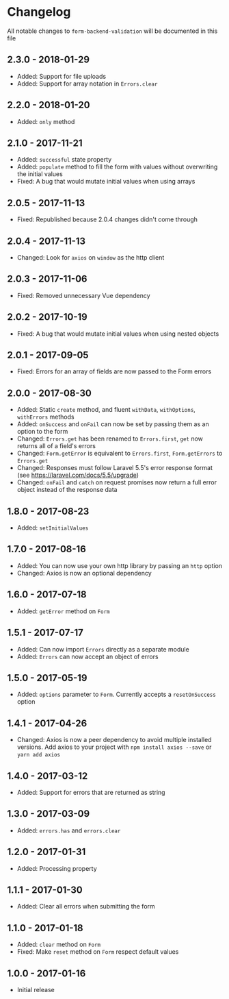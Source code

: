# Changelog

All notable changes to `form-backend-validation` will be documented in this file

## 2.3.0 - 2018-01-29
- Added: Support for file uploads
- Added: Support for array notation in `Errors.clear`

## 2.2.0 - 2018-01-20
- Added: `only` method

## 2.1.0 - 2017-11-21
- Added: `successful` state property
- Added: `populate` method to fill the form with values without overwriting the initial values
- Fixed: A bug that would mutate initial values when using arrays

## 2.0.5 - 2017-11-13
- Fixed: Republished because 2.0.4 changes didn't come through

## 2.0.4 - 2017-11-13
- Changed: Look for `axios` on `window` as the http client

## 2.0.3 - 2017-11-06
- Fixed: Removed unnecessary Vue dependency

## 2.0.2 - 2017-10-19
- Fixed: A bug that would mutate initial values when using nested objects

## 2.0.1 - 2017-09-05
- Fixed: Errors for an array of fields are now passed to the Form errors

## 2.0.0 - 2017-08-30
- Added: Static `create` method, and fluent `withData`, `withOptions`, `withErrors` methods
- Added: `onSuccess` and `onFail` can now be set by passing them as an option to the form
- Changed: `Errors.get` has been renamed to `Errors.first`, `get` now returns all of a field's errors
- Changed: `Form.getError` is equivalent to `Errors.first`, `Form.getErrors` to `Errors.get`
- Changed: Responses must follow Laravel 5.5's error response format (see https://laravel.com/docs/5.5/upgrade)
- Changed: `onFail` and `catch` on request promises now return a full error object instead of the response data

## 1.8.0 - 2017-08-23
- Added: `setInitialValues`


## 1.7.0 - 2017-08-16
- Added: You can now use your own http library by passing an `http` option
- Changed: Axios is now an optional dependency

## 1.6.0 - 2017-07-18
- Added: `getError` method on `Form`

## 1.5.1 - 2017-07-17
- Added: Can now import `Errors` directly as a separate module
- Added: `Errors` can now accept an object of errors

## 1.5.0 - 2017-05-19
- Added: `options` parameter to `Form`. Currently accepts a `resetOnSuccess` option

## 1.4.1 - 2017-04-26
- Changed: Axios is now a peer dependency to avoid multiple installed versions. Add axios to your project with `npm install axios --save` or `yarn add axios`

## 1.4.0 - 2017-03-12
- Added: Support for errors that are returned as string

## 1.3.0 - 2017-03-09
- Added: `errors.has` and `errors.clear`

## 1.2.0 - 2017-01-31
- Added: Processing property

## 1.1.1 - 2017-01-30
- Added: Clear all errors when submitting the form

## 1.1.0 - 2017-01-18
- Added: `clear` method on `Form`
- Fixed: Make `reset` method on `Form` respect default values

## 1.0.0 - 2017-01-16
- Initial release
